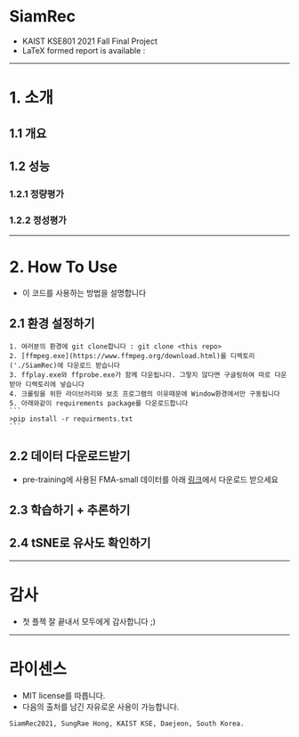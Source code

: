 # SiamRec
- KAIST KSE801 2021 Fall Final Project
- LaTeX formed report is available : 
---
# 1. 소개
## 1.1 개요

## 1.2 성능
### 1.2.1 정량평가

### 1.2.2 정성평가

---
# 2. How To Use
- 이 코드를 사용하는 방법을 설명합니다
## 2.1 환경 설정하기
    1. 여러분의 환경에 git clone합니다 : git clone <this repo>
    2. [ffmpeg.exe](https://www.ffmpeg.org/download.html)를 디렉토리('./SiamRec)에 다운로드 받습니다
    3. ffplay.exe와 ffprobe.exe가 함께 다운됩니다. 그렇지 않다면 구글링하여 따로 다운받아 디렉토리에 넣습니다
    4. 크롤링을 위한 라이브러리와 보조 프로그램의 이유때문에 Window환경에서만 구동됩니다
    5. 아래와같이 requirements package를 다운로드합니다
    ```
    >pip install -r requirments.txt
    ```
## 2.2 데이터 다운로드받기
- pre-training에 사용된 FMA-small 데이터를 아래 [링크]()에서 다운로드 받으세요

## 2.3 학습하기 + 추론하기

## 2.4 tSNE로 유사도 확인하기

---
# 감사
- 첫 플젝 잘 끝내서 모두에게 감사합니다 ;)

---
# 라이센스
- MIT license를 따릅니다.
- 다음의 출처를 남긴 자유로운 사용이 가능합니다.
```
SiamRec2021, SungRae Hong, KAIST KSE, Daejeon, South Korea.
```